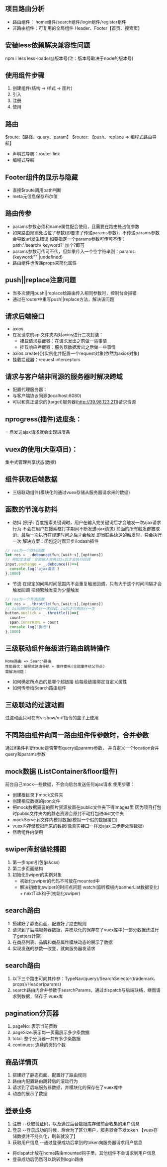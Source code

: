 ## 项目路由分析
 - 路由组件：
 home组件/search组件/login组件/register组件
 - 非路由组件：可复用的全局组件
 Header、Footer【首页、搜索页】

 ## 安装less依赖解决兼容性问题
 npm i less less-loader@版本号(注：版本号取决于node的版本号)

 ## 使用组件步骤
 1. 创建组件(结构 -> 样式 -> 图片)
 2. 引入
 3. 注册
 4. 使用

 ## 路由
 $route:【路径、query、param】
 $router: 【push、replace => 编程式路由导航】

 - 声明式导航：router-link
 - 编程式导航

 ## Footer组件的显示与隐藏
 - 直接$route调用path判断
 - meta元信息保存布尔值

 ## 路由传参
 - params参数必须和name属性配合使用，且需要在路由处占位参数
 - 如果路由规则处占位了参数(即要求了传递params参数)，不传递params参数会导致url发生错误
如要指定一个params参数可传可不传：path:'/search/:keyword?' 加个?即可
 - params参数可传可不传，但如果传入一个空字符串则：params:{keyword:""||undefined}
 - 路由组件也传递props来简化属性

## push||replace注意问题
 - 当多次使用push||replace给路由传入相同参数时，控制台会报错
 - 通过在router中重写push||replace方法，解决该问题

## 请求后端接口
 - axios
 - 在发请求的api文件夹内对axios进行二次封装：
   - 挂载请求拦截器：在请求发出之前做一些事情
   - 挂载响应拦截器：服务器数据发出之后做一些事情
 - axios.create({})实例化并配置一个request对象(依然为axios对象)
 - 挂载拦截器：request.interceptors

## 请求与客户端非同源的服务器时解决跨域
 - 配置代理服务器：
  - 与客户端协议同源(localhost:8080)
  - 可以和真正请求的(target)服务器(http://39.98.123.211)请求资源

## nprogress(插件)进度条：
一旦发送ajax请求就会出现进度条

## vuex的使用(大型项目)：
集中式管理共享状态(数据)

## 组件获取后端数据
 - 三级联动组件(模块化的通过vuex存储从服务器请求来的数据)

## 函数的节流与防抖
 - 防抖
  (例子: 百度搜索关键词时，用户在输入完关键词后才会触发一次ajax请求行为
  不会在用户在搜索框打字期间不断发送ajax请求)
  前面的所有触发都被取消，最后一次执行在规定时间之后才会触发
即当联系快速的触发时，只会执行一次
  解决方案：闭包定时器异步/lodash插件
  ```js
  // res为一个防抖函数
  let res = _.debounce(fun,[wait:s],[options])
  // 例如文本框：全部输入完再过1s后才会执行回调
  input.onchange = _.debounce(()=>{
    console.log('ajax请求')
  },1000)
  ```
 - 节流
  在规定的间隔时间范围内不会重复触发回调，只有大于这个时间间隔才会触发回调
把频繁触发变为少量触发
  ```js
  // res为一个节流函数
  let res = _.throttle(fun,[wait:s],[options])
  // 1s间隔内只会执行一次回调，1s后才可再执行一次
  button.onclick = _.throttle(()=>{
    count++
    span.innerHTML = count
    console.log('执行')
  },1000)
  ```


## 三级联动组件每级进行路由跳转操作
    Home路由 => Search路由
    性能最优：编程式路由导航 + 事件委托(全部事件给父节点)
    需解决问题：
 - 如何确定所点击的是哪个超链接
    给每级链接绑定自定义属性
 - 如何传参给Search路由组件

## 三级联动的过渡动画
过渡动画只可在有v-show/v-if指令的盒子上使用

## 不同路由组件向同一路由组件传参数时，合并参数
  通过if条件判断route是否带有query或params参数，
并自定义一个location合并query和params参数

## mock数据 (ListContainer&floor组件)
前台自己mock一些数据，不会向后台发送任何ajax请求
使用步骤：
- 创建根目录下mock文件夹
- 创建相应数据的json文件
- 把mock数据需要的图片资源放置在public文件夹下得images里
因为项目打包时public文件夹内的静态资源会原封不动打包进dist文件夹
- mockServe.js文件内模拟数据(模拟一个假的数据接口)
- vuex内存储模拟而来的数据(像真实接口一样发ajax,三步走处理数据)
- 然后组件内使用

## swiper库封装轮播图
1. 第一步npm引包(js&css)
2. 第二步页面结构
3. 初始化Swiper的实例对象
    - 初始化swiper的代码不可放在mounted中
    - 解决初始化swiper的时间点问题
      watch(监听模板内bannerList数据变化) + nextTick钩子(初始化swiper)

## search路由
1. 搭建好了静态页面、配置好了路由规则
2. 请求到了后端服务器数据，并模块化的保存在了vuex库中(一部分数据还进行了getters计算)
3. 在商品列表、品牌和商品属性模块动态的展示了数据
4. 实现发送的参数一改变，就向服务器发请求

## search路由
1. 以下三个路由可向其传参：TypeNav(query)/SearchSelector(trademark、props)/Header(params)
2. search路由内合并参数于searchParams，通过dispatch与后端联络，继而请求到数据，储存于
vuex库

## pagination分页器
1. pageNo:  表示当前页数
2. pageSize:表示每一页需展示多少条数据
3. total: 整个分页器一共有多少条数据
4. continues: 连续的页码个数

## 商品详情页
1. 搭建好了静态页面、配置好了路由规则
2. 路由内配置路由跳转后的滚动行为
3. 请求到了后端服务器数据，并模块化的保存在了vuex库中
4. 动态的展示了数据

## 登录业务
1. 注册 --获取验证码，以及通过后台数据库存储前台收集的用户信息
2. 登录 --登录成功的时候，后台为了区分用户，服务器会下发token
【vuex存储数据并不持久化，刷新就没了】
3. 获取用户信息 --通过登录成功后拿到的token向服务器请求用户信息
- 将dispatch放在home路由mounted钩子里，其他组件不会请求到用户信息
- 登录成功后仍然可以跳转到login路由